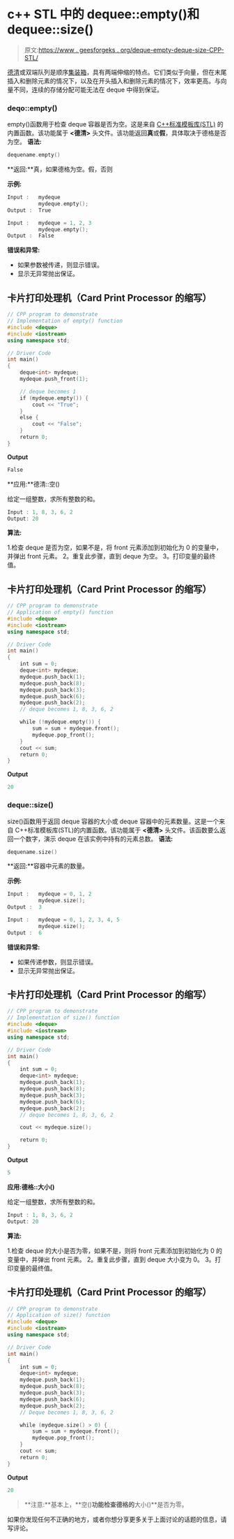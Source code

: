 # c++ STL 中的 dequee::empty()和 dequee::size()

> 原文:[https://www . geesforgeks . org/deque-empty-deque-size-CPP-STL/](https://www.geeksforgeeks.org/deque-empty-deque-size-cpp-stl/)

[德清](https://www.geeksforgeeks.org/deque-cpp-stl/)或双端队列是顺序[集装箱](https://www.geeksforgeeks.org/containers-cpp-stl/)，具有两端伸缩的特点。它们类似于向量，但在末尾插入和删除元素的情况下，以及在开头插入和删除元素的情况下，效率更高。与向量不同，连续的存储分配可能无法在 deque 中得到保证。

### deqo::empty()

empty()函数用于检查 deque 容器是否为空。这是来自 [C++标准模板库(STL)](https://www.geeksforgeeks.org/the-c-standard-template-library-stl/) 的内置函数。该功能属于 **<德清>** 头文件。该功能返回**真**或**假**，具体取决于德格是否为空。
**语法:**

```cpp
dequename.empty()
```

**返回:**真，如果德格为空。假，否则

**示例:**

```cpp
Input :   mydeque
          mydeque.empty();
Output :  True

Input :   mydeque = 1, 2, 3
          mydeque.empty();
Output :  False
```

**错误和异常:**

*   如果参数被传递，则显示错误。
*   显示无异常抛出保证。

## 卡片打印处理机（Card Print Processor 的缩写）

```cpp
// CPP program to demonstrate
// Implementation of empty() function
#include <deque>
#include <iostream>
using namespace std;

// Driver Code
int main()
{
    deque<int> mydeque;
    mydeque.push_front(1);

    // deque becomes 1
    if (mydeque.empty()) {
        cout << "True";
    }
    else {
        cout << "False";
    }
    return 0;
}
```

**Output**

```cpp
False
```

**应用:**德清::空()

给定一组整数，求所有整数的和。

```cpp
Input : 1, 8, 3, 6, 2
Output: 20
```

**算法:**

1.检查 deque 是否为空，如果不是，将 front 元素添加到初始化为 0 的变量中，并弹出 front 元素。
2。重复此步骤，直到 deque 为空。
3。打印变量的最终值。

## 卡片打印处理机（Card Print Processor 的缩写）

```cpp
// CPP program to demonstrate
// Application of empty() function
#include <deque>
#include <iostream>
using namespace std;

// Driver Code
int main()
{
    int sum = 0;
    deque<int> mydeque;
    mydeque.push_back(1);
    mydeque.push_back(8);
    mydeque.push_back(3);
    mydeque.push_back(6);
    mydeque.push_back(2);
    // deque becomes 1, 8, 3, 6, 2

    while (!mydeque.empty()) {
        sum = sum + mydeque.front();
        mydeque.pop_front();
    }
    cout << sum;
    return 0;
}
```

**Output**

```cpp
20
```

### deque::size()

size()函数用于返回 deque 容器的大小或 deque 容器中的元素数量。这是一个来自 C++标准模板库(STL)的内置函数。该功能属于 **<德清>** 头文件。该函数要么返回一个数字，演示 deque 在该实例中持有的元素总数。
**语法:**

```cpp
dequename.size()
```

**返回:**容器中元素的数量。

**示例:**

```cpp
Input :   mydeque = 0, 1, 2
          mydeque.size();
Output :  3

Input :   mydeque = 0, 1, 2, 3, 4, 5
          mydeque.size();
Output :  6
```

**错误和异常:**

*   如果传递参数，则显示错误。
*   显示无异常抛出保证。

## 卡片打印处理机（Card Print Processor 的缩写）

```cpp
// CPP program to demonstrate
// Implementation of size() function
#include <deque>
#include <iostream>
using namespace std;

// Driver Code
int main()
{
    int sum = 0;
    deque<int> mydeque;
    mydeque.push_back(1);
    mydeque.push_back(8);
    mydeque.push_back(3);
    mydeque.push_back(6);
    mydeque.push_back(2);
    // deque becomes 1, 8, 3, 6, 2

    cout << mydeque.size();

    return 0;
}
```

**Output**

```cpp
5
```

**应用:德格::大小()**

给定一组整数，求所有整数的和。

```cpp
Input : 1, 8, 3, 6, 2
Output: 20
```

**算法:**

1.检查 deque 的大小是否为零，如果不是，则将 front 元素添加到初始化为 0 的变量中，并弹出 front 元素。
2。重复此步骤，直到 deque 大小变为 0。
3。打印变量的最终值。

## 卡片打印处理机（Card Print Processor 的缩写）

```cpp
// CPP program to demonstrate
// Application of size() function
#include <deque>
#include <iostream>
using namespace std;

// Driver Code
int main()
{
    int sum = 0;
    deque<int> mydeque;
    mydeque.push_back(1);
    mydeque.push_back(8);
    mydeque.push_back(3);
    mydeque.push_back(6);
    mydeque.push_back(2);
    // Deque becomes 1, 8, 3, 6, 2

    while (mydeque.size() > 0) {
        sum = sum + mydeque.front();
        mydeque.pop_front();
    }
    cout << sum;
    return 0;
}
```

**Output**

```cpp
20
```

> **注意:**基本上，**空()**功能检查德格的**大小()**是否为零。

如果你发现任何不正确的地方，或者你想分享更多关于上面讨论的话题的信息，请写评论。